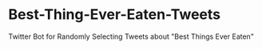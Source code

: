 # Best-Thing-Ever-Eaten-Tweets
Twitter Bot for Randomly Selecting Tweets about "Best Things Ever Eaten"
